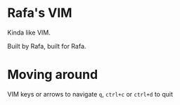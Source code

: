# Rafa's VIM

Kinda like VIM.

Built by Rafa, built for Rafa.

# Moving around

VIM keys or arrows to navigate
`q`, `ctrl+c` or `ctrl+d` to quit

